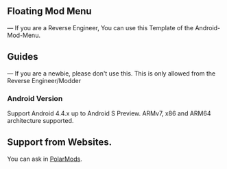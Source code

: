 ## Floating Mod Menu

— If you are a Reverse Engineer, You can use this Template of the Android-Mod-Menu.

## Guides

— If you are a newbie, please don't use this. This is only allowed from the Reverse Engineer/Modder 

### Android Version

Support Android 4.4.x up to Android S Preview. ARMv7, x86 and ARM64 architecture supported.

## Support from Websites.

You can ask in [PolarMods](https://polarmods.com/).

